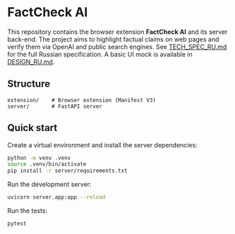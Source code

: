 # FactCheck AI

This repository contains the browser extension **FactCheck AI** and its server back-end.
The project aims to highlight factual claims on web pages and verify them via
OpenAI and public search engines. See [TECH_SPEC_RU.md](TECH_SPEC_RU.md) for the
full Russian specification. A basic UI mock is available in
[DESIGN_RU.md](DESIGN_RU.md).

## Structure

```
extension/    # Browser extension (Manifest V3)
server/       # FastAPI server
```

## Quick start

Create a virtual environment and install the server dependencies:

```bash
python -m venv .venv
source .venv/bin/activate
pip install -r server/requirements.txt
```

Run the development server:

```bash
uvicorn server.app:app --reload
```

Run the tests:

```bash
pytest
```
